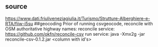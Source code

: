 ## source
https://www.dati.friuliveneziagiulia.it/Turismo/Strutture-Alberghiere-e-RTA/fiiw-i5su
##geocoding
Prior of running csvgeocode, reconcile with OSM authoritative highway names:
reconcile service: https://github.com/okfn/reconcile-csv
run service: java -Xmx2g -jar reconcile-csv-0.1.2.jar <file> <primary search column> <column with id's>
